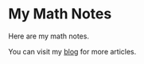 # My Math Notes

Here are my math notes.

You can visit my [blog](https://qwq.cafe) for more articles.
